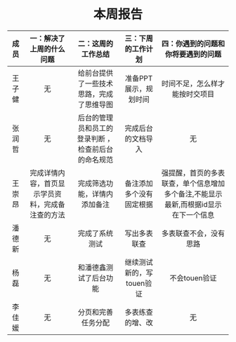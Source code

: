 # <center> 本周报告 </center>

|  成员  |   一：解决了上周的什么问题      |       二：这周的工作总结 |     三：下周的工作计划   |    四：你遇到的问题和你将要遇到的问题       |
|:------:|:------:|:-------:|:------:|:-----:|
|王子健|无|给前台提供了一些技术思路，完成了思维导图|准备PPT展示，规划时间|时间不足，怎么样才能按时交项目|
|张润哲|无|后台的管理员和员工的登录判断 ，检查前后台的命名规范|完成后台的文档导入|无|
|王崇昂|完成详情内容，首页显示学员资料，完成备注查的方法|完成筛选功能，详情内添加备注|备注添加多个没有固定根据|强提醒，首页的多表联查，单个信息增加多个备注,不能显示最新,而根据id显示在下一个信息|
|潘德新|无|完成了系统测试|写出多表联查|多表联查不会，没有思路|
|杨磊|无|和潘德鑫测试了后台功能|继续测试新的，写touen验证|不会touen验证|
|李佳媛|无|分页和完善任务分配|多表练查的增、改|无|
